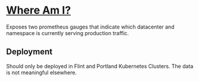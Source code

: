 # [Where Am I?](https://git.autodatacorp.org/fcaus/support/whereami)

Exposes two prometheus gauges that indicate which datacenter and namespace is currently serving production traffic.

## Deployment
Should only be deployed in Flint and Portland Kubernetes Clusters.  The data is not meaningful elsewhere.
